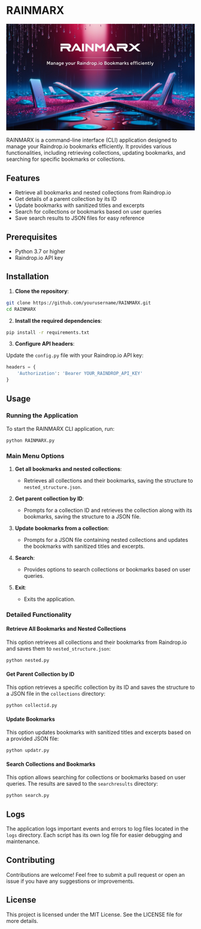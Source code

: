 # RAINMARX

![](banner.jpg)

RAINMARX is a command-line interface (CLI) application designed to manage your Raindrop.io bookmarks efficiently. It provides various functionalities, including retrieving collections, updating bookmarks, and searching for specific bookmarks or collections.

## Features

- Retrieve all bookmarks and nested collections from Raindrop.io
- Get details of a parent collection by its ID
- Update bookmarks with sanitized titles and excerpts
- Search for collections or bookmarks based on user queries
- Save search results to JSON files for easy reference

## Prerequisites

- Python 3.7 or higher
- Raindrop.io API key

## Installation

1. **Clone the repository**:

```bash
git clone https://github.com/yourusername/RAINMARX.git
cd RAINMARX
```

2. **Install the required dependencies**:

```bash
pip install -r requirements.txt
```

3. **Configure API headers**:

Update the `config.py` file with your Raindrop.io API key:

```python
headers = {
    'Authorization': 'Bearer YOUR_RAINDROP_API_KEY'
}
```

## Usage

### Running the Application

To start the RAINMARX CLI application, run:

```bash
python RAINMARX.py
```

### Main Menu Options

1. **Get all bookmarks and nested collections**:
   - Retrieves all collections and their bookmarks, saving the structure to `nested_structure.json`.

2. **Get parent collection by ID**:
   - Prompts for a collection ID and retrieves the collection along with its bookmarks, saving the structure to a JSON file.

3. **Update bookmarks from a collection**:
   - Prompts for a JSON file containing nested collections and updates the bookmarks with sanitized titles and excerpts.

4. **Search**:
   - Provides options to search collections or bookmarks based on user queries.

5. **Exit**:
   - Exits the application.

### Detailed Functionality

#### Retrieve All Bookmarks and Nested Collections

This option retrieves all collections and their bookmarks from Raindrop.io and saves them to `nested_structure.json`:

```bash
python nested.py
```

#### Get Parent Collection by ID

This option retrieves a specific collection by its ID and saves the structure to a JSON file in the `collections` directory:

```bash
python collectid.py
```

#### Update Bookmarks

This option updates bookmarks with sanitized titles and excerpts based on a provided JSON file:

```bash
python updatr.py
```

#### Search Collections and Bookmarks

This option allows searching for collections or bookmarks based on user queries. The results are saved to the `searchresults` directory:

```bash
python search.py
```

## Logs

The application logs important events and errors to log files located in the `logs` directory. Each script has its own log file for easier debugging and maintenance.

## Contributing

Contributions are welcome! Feel free to submit a pull request or open an issue if you have any suggestions or improvements.

## License

This project is licensed under the MIT License. See the LICENSE file for more details.
